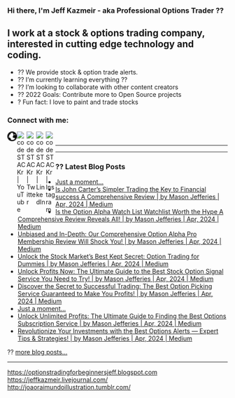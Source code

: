 

<!--
**jeffkazmeir/jeffkazmeir** is a ✨ _special_ ✨ repository because its `README.md` (this file) appears on your GitHub profile.

Here are some ideas to get you started:

- 🔭 I’m currently working on ...
- 🌱 I’m currently learning ...
- 👯 I’m looking to collaborate on ...
- 🤔 I’m looking for help with ...
- 💬 Ask me about ...
- 📫 How to reach me: ...
- 😄 Pronouns: ...
- ⚡ Fun fact: ...
-->
### Hi there, I'm Jeff Kazmeir - aka Professional Options Trader ??
## I work at a stock & options trading company, interested in cutting edge technology and coding.

- ?? We provide stock & option trade alerts.
- ?? I’m currently learning everything ??
- ?? I’m looking to collaborate with other content creators
- ?? 2022 Goals: Contribute more to Open Source projects
- ? Fun fact: I love to paint and trade stocks


### Connect with me:

[<img align="left" alt="codeSTACKr.com" width="22px" src="https://raw.githubusercontent.com/iconic/open-iconic/master/svg/globe.svg" />][website]
[<img align="left" alt="codeSTACKr | YouTube" width="22px" src="https://cdn.jsdelivr.net/npm/simple-icons@v3/icons/youtube.svg" />][youtube]
[<img align="left" alt="codeSTACKr | Twitter" width="22px" src="https://cdn.jsdelivr.net/npm/simple-icons@v3/icons/twitter.svg" />][twitter]
[<img align="left" alt="codeSTACKr | LinkedIn" width="22px" src="https://cdn.jsdelivr.net/npm/simple-icons@v3/icons/linkedin.svg" />][linkedin]
[<img align="left" alt="codeSTACKr | Instagram" width="22px" src="https://cdn.jsdelivr.net/npm/simple-icons@v3/icons/instagram.svg" />][instagram]

<br />

---

---

### ?? Latest Blog Posts

<!-- BLOG-POST-LIST:START -->
- [Just a moment...](https://medium.com/@tradingoptionsforbeginners/unlock-financial-success-with-these-top-rated-books-on-options-trading-your-guide-to-mastering-the-ac3361e08a4d?source=ifttt--------------3)
- [Is John Carter’s Simpler Trading the Key to Financial success A Comprehensive Review | by Mason Jefferies | Apr, 2024 | Medium](https://tradingoptionsforbeginners.medium.com/is-john-carters-simpler-trading-the-key-to-financial-success-a-comprehensive-review-9144193bbf4e?source=ifttt--------------3)
- [Is the Option Alpha Watch List Watchlist Worth the Hype A Comprehensive Review Reveals All! | by Mason Jefferies | Apr, 2024 | Medium](https://tradingoptionsforbeginners.medium.com/is-the-option-alpha-watch-list-watchlist-worth-the-hype-a-comprehensive-review-reveals-all-15c1e912558e?source=ifttt--------------3)
- [Unbiased and In-Depth: Our Comprehensive Option Alpha Pro Membership Review Will Shock You! | by Mason Jefferies | Apr, 2024 | Medium](https://tradingoptionsforbeginners.medium.com/unbiased-and-in-depth-our-comprehensive-option-alpha-pro-membership-review-will-shock-you-84b803d529e7?source=ifttt--------------3)
- [Unlock the Stock Market’s Best Kept Secret: Option Trading for Dummies | by Mason Jefferies | Apr, 2024 | Medium](https://tradingoptionsforbeginners.medium.com/unlock-the-stock-markets-best-kept-secret-option-trading-for-dummies-e26ca140746f?source=ifttt--------------3)
- [Unlock Profits Now: The Ultimate Guide to the Best Stock Option Signal Service You Need to Try! | by Mason Jefferies | Apr, 2024 | Medium](https://tradingoptionsforbeginners.medium.com/unlock-profits-now-the-ultimate-guide-to-the-best-stock-option-signal-service-you-need-to-try-5778e14fd3e6?source=ifttt--------------3)
- [Discover the Secret to Successful Trading: The Best Option Picking Service Guaranteed to Make You Profits! | by Mason Jefferies | Apr, 2024 | Medium](https://tradingoptionsforbeginners.medium.com/discover-the-secret-to-successful-trading-the-best-option-picking-service-guaranteed-to-make-you-822a0c6c51a4?source=ifttt--------------3)
- [Just a moment...](https://tradingoptionsforbeginners.medium.com/my-simple-trading-systems-review-this-proven-strategy-is-revolutionizing-the-stock-market-b7c16cc7baa6?source=ifttt--------------3)
- [Unlock Unlimited Profits: The Ultimate Guide to Finding the Best Options Subscription Service | by Mason Jefferies | Apr, 2024 | Medium](https://tradingoptionsforbeginners.medium.com/unlock-unlimited-profits-the-ultimate-guide-to-finding-the-best-options-subscription-service-c918bd89040f?source=ifttt--------------3)
- [Revolutionize Your Investments with the Best Options Alerts — Expert Tips &amp; Strategies! | by Mason Jefferies | Apr, 2024 | Medium](https://tradingoptionsforbeginners.medium.com/revolutionize-your-investments-with-the-best-options-alerts-expert-tips-strategies-6b016be48c30?source=ifttt--------------3)
<!-- BLOG-POST-LIST:END -->

?? [more blog posts...](https://theministerofcapitalism.com/blog/)

---


[website]: https://kingtradingsystems.com/blog/
[twitter]: https://twitter.com/optionstradejef
[youtube]: https://www.youtube.com/channel/UCEo82TuA0YdbXyO2oPecIHQ
[instagram]: https://tradingoptionsforbeginners.medium.com
[linkedin]: https://ca.linkedin.com/in/theministerofcapitalism
 https://optionstradingforbeginnersjeff.blogspot.com
 https://jeffkazmeir.livejournal.com/
 http://joaoraimundoillustration.tumblr.com/




